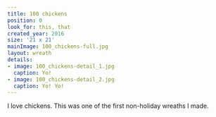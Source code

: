 ```yaml
---
title: 100 chickens
position: 0
look_for: this, that
created_year: 2016
size: '21 x 21'
mainImage: 100_chickens-full.jpg
layout: wreath
details:
- image: 100_chickens-detail_1.jpg
  caption: Yo!
- image: 100_chickens-detail_2.jpg
  caption: Yo! Yo!
---
```


I love chickens. This was one of the first non-holiday wreaths I made.

